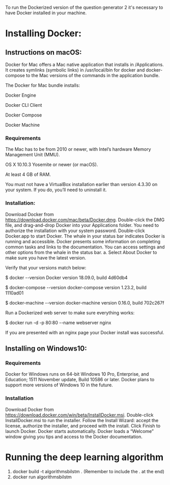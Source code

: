 To run the Dockerized version of the question generator 2 it's necessary to have Docker installed in your machine.

# Installing Docker:

## Instructions on macOS:

Docker for Mac offers a Mac native application that installs in /Applications. It creates symlinks (symbolic links) in /usr/local/bin for docker and docker-compose to the Mac versions of the commands in the application bundle.

The Docker for Mac bundle installs:

Docker Engine

Docker CLI Client

Docker Compose

Docker Machine

### Requirements


The Mac has to be from 2010 or newer, with Intel’s hardware Memory Management Unit (MMU).

OS X 10.10.3 Yosemite or newer (or macOS).

At least 4 GB of RAM.

You must not have a VirtualBox installation earlier than version 4.3.30 on your system. If you do, you’ll need to uninstall it.

### Installation:

Download Docker from https://download.docker.com/mac/beta/Docker.dmg.
Double-click the DMG file, and drag-and-drop Docker into your Applications folder.
You need to authorize the installation with your system password.
Double-click Docker.app to start Docker.
The whale in your status bar indicates Docker is running and accessible.
Docker presents some information on completing common tasks and links to the documentation.
You can access settings and other options from the whale in the status bar. a. Select About Docker to make sure you have the latest version.

Verify that your versions match below:

$ docker --version
Docker version 18.09.0, build 4d60db4

$ docker-compose --version
docker-compose version 1.23.2, build 1110ad01

$ docker-machine --version
docker-machine version 0.16.0, build 702c267f

Run a Dockerized web server to make sure everything works:

$ docker run -d -p 80:80 --name webserver nginx

If you are presented with an nginx page your Docker install was successful.


## Installing on Windows10:

### Requirements
Docker for Windows runs on 64-bit Windows 10 Pro, Enterprise, and Education; 1511 November update, Build 10586 or later. Docker plans to support more versions of Windows 10 in the future.

### Installation
Download Docker from https://download.docker.com/win/beta/InstallDocker.msi.
Double-click InstallDocker.msi to run the installer.
Follow the Install Wizard: accept the license, authorize the installer, and proceed with the install.
Click Finish to launch Docker.
Docker starts automatically.
Docker loads a “Welcome” window giving you tips and access to the Docker documentation.


# Running the deep learning algorithm

1. docker build -t algorithmsbilstm . (Remember to include the . at the end)
2. docker run algorithmsbilstm
